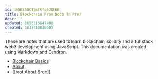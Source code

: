 ```yaml
---
id: ik5Bi5OCTsmfKfq5JQtEB
title: Blockchain From Noob To Pro!
desc: ''
updated: 1655116647408
created: 1637610830605
---
```

 
These are notes that are used to learn blockchain, solidity and a full stack web3 development using JavaScript. This documentation was created using Markdown and Dendron. 

- [Blockchain Basics](./root.Blockchain%20Basics.md)
- [About](./notes/7fiye9gq60kcghildnkgp/)
- [[root.About Sree]]